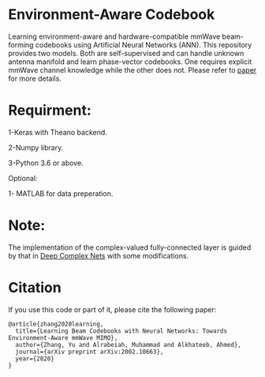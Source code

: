 # Environment-Aware Codebook
Learning environment-aware and hardware-compatible mmWave beam-forming codebooks using Artificial Neural Networks (ANN). This repository provides two models. Both are self-supervised and can handle unknown antenna manifold and learn phase-vector codebooks. One requires explicit mmWave channel knowledge while the other does not. Please refer to [paper]() for more details.

# Requirment:

1-Keras with Theano backend.

2-Numpy library.

3-Python 3.6 or above.

Optional:

1- MATLAB for data preperation. 

# Note:
The implementation of the complex-valued fully-connected layer is guided by that in [Deep Complex Nets](https://github.com/ChihebTrabelsi/deep_complex_networks) with some modifications.

# Citation
If you use this code or part of it, please cite the following paper:
```
@article{zhang2020learning,
  title={Learning Beam Codebooks with Neural Networks: Towards Environment-Aware mmWave MIMO},
  author={Zhang, Yu and Alrabeiah, Muhammad and Alkhateeb, Ahmed},
  journal={arXiv preprint arXiv:2002.10663},
  year={2020}
}
```

